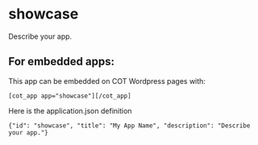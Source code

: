 showcase
===========
Describe your app.

For embedded apps:
------------------
This app can be embedded on COT Wordpress pages with:

`[cot_app app="showcase"][/cot_app]`

Here is the application.json definition

`{"id": "showcase", "title": "My App Name", "description": "Describe your app."}`
